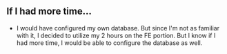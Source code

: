 ## If I had more time...

- I would have configured my own database. But since I'm not as familiar with it, I decided to utilize my 2 hours on the FE portion. But I know if I had more time, I would be able to configure the database as well. 